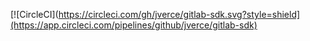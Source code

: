 [![CircleCI](https://circleci.com/gh/jverce/gitlab-sdk.svg?style=shield](https://app.circleci.com/pipelines/github/jverce/gitlab-sdk)
